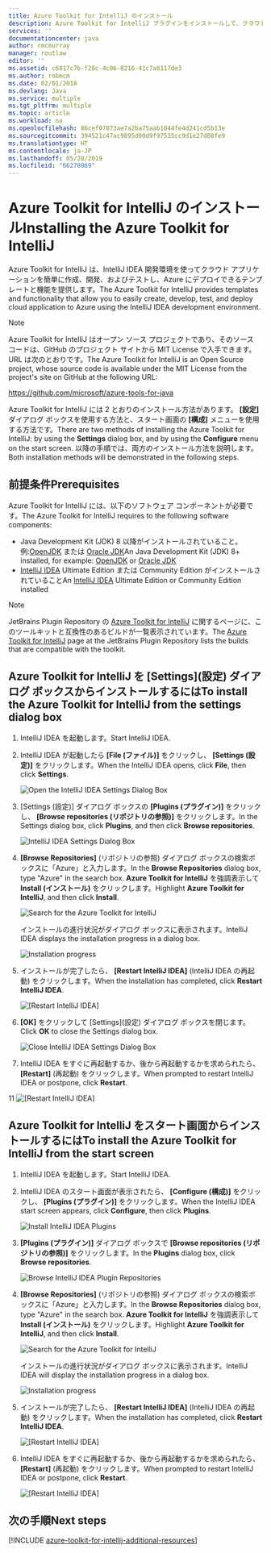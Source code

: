 ```yaml
---
title: Azure Toolkit for IntelliJ のインストール
description: Azure Toolkit for IntelliJ プラグインをインストールして、クラウド アプリケーションを作成し、Azure にデプロイする方法を説明します。
services: ''
documentationcenter: java
author: rmcmurray
manager: routlaw
editor: ''
ms.assetid: c6817c7b-f28c-4c06-8216-41c7a8117de3
ms.author: robmcm
ms.date: 02/01/2018
ms.devlang: Java
ms.service: multiple
ms.tgt_pltfrm: multiple
ms.topic: article
ms.workload: na
ms.openlocfilehash: 86cef07873ae7a2ba75aab1044fe4d241cd5b13e
ms.sourcegitcommit: 394521c47ac9895d00d9f97535cc9d1e27d08fe9
ms.translationtype: HT
ms.contentlocale: ja-JP
ms.lasthandoff: 05/28/2019
ms.locfileid: "66270869"
---
```

# <a name="installing-the-azure-toolkit-for-intellij"></a><span data-ttu-id="23ede-103">Azure Toolkit for IntelliJ のインストール</span><span class="sxs-lookup"><span data-stu-id="23ede-103">Installing the Azure Toolkit for IntelliJ</span></span>

<span data-ttu-id="23ede-104">Azure Toolkit for IntelliJ は、IntelliJ IDEA 開発環境を使ってクラウド アプリケーションを簡単に作成、開発、およびテストし、Azure にデプロイできるテンプレートと機能を提供します。</span><span class="sxs-lookup"><span data-stu-id="23ede-104">The Azure Toolkit for IntelliJ provides templates and functionality that allow you to easily create, develop, test, and deploy cloud application to Azure using the IntelliJ IDEA development environment.</span></span>

> [!NOTE] 
> 
> <span data-ttu-id="23ede-105">Azure Toolkit for IntelliJ はオープン ソース プロジェクトであり、そのソース コードは、GitHub のプロジェクト サイトから MIT License で入手できます。URL は次のとおりです。</span><span class="sxs-lookup"><span data-stu-id="23ede-105">The Azure Toolkit for IntelliJ is an Open Source project, whose source code is available under the MIT License from the project's site on GitHub at the following URL:</span></span> 
> 
> <https://github.com/microsoft/azure-tools-for-java> 
> 

<span data-ttu-id="23ede-106">Azure Toolkit for IntelliJ には 2 とおりのインストール方法があります。 **[設定]** ダイアログ ボックスを使用する方法と、スタート画面の **[構成]** メニューを使用する方法です。</span><span class="sxs-lookup"><span data-stu-id="23ede-106">There are two methods of installing the Azure Toolkit for IntelliJ: by using the **Settings** dialog box, and by using the **Configure** menu on the start screen.</span></span> <span data-ttu-id="23ede-107">以降の手順では、両方のインストール方法を説明します。</span><span class="sxs-lookup"><span data-stu-id="23ede-107">Both installation methods will be demonstrated in the following steps.</span></span>

## <a name="prerequisites"></a><span data-ttu-id="23ede-108">前提条件</span><span class="sxs-lookup"><span data-stu-id="23ede-108">Prerequisites</span></span>

<span data-ttu-id="23ede-109">Azure Toolkit for IntelliJ には、以下のソフトウェア コンポーネントが必要です。</span><span class="sxs-lookup"><span data-stu-id="23ede-109">The Azure Toolkit for IntelliJ requires to the following software components:</span></span>

* <span data-ttu-id="23ede-110">Java Development Kit (JDK) 8 以降がインストールされていること。例:[OpenJDK](https://openjdk.java.net/) または [Oracle JDK](https://www.oracle.com/technetwork/java/javase/downloads/index.html)</span><span class="sxs-lookup"><span data-stu-id="23ede-110">An Java Development Kit (JDK) 8+ installed, for example: [OpenJDK](https://openjdk.java.net/) or [Oracle JDK](https://www.oracle.com/technetwork/java/javase/downloads/index.html)</span></span>
* <span data-ttu-id="23ede-111">[IntelliJ IDEA](https://www.jetbrains.com/idea/download/) Ultimate Edition または Community Edition がインストールされていること</span><span class="sxs-lookup"><span data-stu-id="23ede-111">An [IntelliJ IDEA](https://www.jetbrains.com/idea/download/) Ultimate Edition or Community Edition installed</span></span>

> [!NOTE]
> 
> <span data-ttu-id="23ede-112">JetBrains Plugin Repository の [Azure Toolkit for IntelliJ](https://plugins.jetbrains.com/plugin/8053) に関するページに、このツールキットと互換性のあるビルドが一覧表示されています。</span><span class="sxs-lookup"><span data-stu-id="23ede-112">The [Azure Toolkit for IntelliJ](https://plugins.jetbrains.com/plugin/8053) page at the JetBrains Plugin Repository lists the builds that are compatible with the toolkit.</span></span>
> 

<!--
> [!IMPORTANT]
> 
> If you are using the Azure Toolkit for IntelliJ on Windows, the toolkit requires installing the Azure SDK 2.9.6 or later in order to use the Azure emulator. You have two options for installing the Azure SDK:
> 
> * You can download and install the Azure SDK by using the [Web Platform Installer (WebPI)](http://go.microsoft.com/fwlink/?LinkID=252838).
> * If you do not have the Azure SDK installed when you create your first Azure deployment project, you will be prompted to automatically download install the requisite version of the Azure SDK.
> 
> Note that the Azure SDK is only required on Windows.
> 
-->


## <a name="to-install-the-azure-toolkit-for-intellij-from-the-settings-dialog-box"></a><span data-ttu-id="23ede-113">Azure Toolkit for IntelliJ を [Settings]\(設定) ダイアログ ボックスからインストールするには</span><span class="sxs-lookup"><span data-stu-id="23ede-113">To install the Azure Toolkit for IntelliJ from the settings dialog box</span></span>

1. <span data-ttu-id="23ede-114">IntelliJ IDEA を起動します。</span><span class="sxs-lookup"><span data-stu-id="23ede-114">Start IntelliJ IDEA.</span></span>

1. <span data-ttu-id="23ede-115">IntelliJ IDEA が起動したら **[File (ファイル)]** をクリックし、 **[Settings (設定)]** をクリックします。</span><span class="sxs-lookup"><span data-stu-id="23ede-115">When the IntelliJ IDEA opens, click **File**, then click **Settings**.</span></span>
   
   ![Open the IntelliJ IDEA Settings Dialog Box][01a]

1. <span data-ttu-id="23ede-117">[Settings (設定)] ダイアログ ボックスの **[Plugins (プラグイン)]** をクリックし、 **[Browse repositories (リポジトリの参照)]** をクリックします。</span><span class="sxs-lookup"><span data-stu-id="23ede-117">In the Settings dialog box, click **Plugins**, and then click **Browse repositories**.</span></span>
   
   ![IntelliJ IDEA Settings Dialog Box][02a]

1. <span data-ttu-id="23ede-119">**[Browse Repositories]** (リポジトリの参照) ダイアログ ボックスの検索ボックスに「Azure」と入力します。</span><span class="sxs-lookup"><span data-stu-id="23ede-119">In the **Browse Repositories** dialog box, type "Azure" in the search box.</span></span> <span data-ttu-id="23ede-120">**Azure Toolkit for IntelliJ** を強調表示して **Install (インストール)** をクリックします。</span><span class="sxs-lookup"><span data-stu-id="23ede-120">Highlight **Azure Toolkit for IntelliJ**, and then click **Install**.</span></span>
   
   ![Search for the Azure Toolkit for IntelliJ][03]
   
   <span data-ttu-id="23ede-122">インストールの進行状況がダイアログ ボックスに表示されます。</span><span class="sxs-lookup"><span data-stu-id="23ede-122">IntelliJ IDEA displays the installation progress in a dialog box.</span></span>
   
   ![Installation progress][04]

1. <span data-ttu-id="23ede-124">インストールが完了したら、 **[Restart IntelliJ IDEA]** (IntelliJ IDEA の再起動) をクリックします。</span><span class="sxs-lookup"><span data-stu-id="23ede-124">When the installation has completed, click **Restart IntelliJ IDEA**.</span></span>
   
   ![[Restart IntelliJ IDEA]][05]

1. <span data-ttu-id="23ede-126">**[OK]** をクリックして [Settings]\(設定) ダイアログ ボックスを閉じます。</span><span class="sxs-lookup"><span data-stu-id="23ede-126">Click **OK** to close the Settings dialog box.</span></span>
   
   ![Close IntelliJ IDEA Settings Dialog Box][06]

1. <span data-ttu-id="23ede-128">IntelliJ IDEA をすぐに再起動するか、後から再起動するかを求められたら、 **[Restart]** (再起動) をクリックします。</span><span class="sxs-lookup"><span data-stu-id="23ede-128">When prompted to restart IntelliJ IDEA or postpone, click **Restart**.</span></span>
   
<span data-ttu-id="23ede-129">1</span><span class="sxs-lookup"><span data-stu-id="23ede-129">1</span></span>   ![[Restart IntelliJ IDEA]][07]

## <a name="to-install-the-azure-toolkit-for-intellij-from-the-start-screen"></a><span data-ttu-id="23ede-131">Azure Toolkit for IntelliJ をスタート画面からインストールするには</span><span class="sxs-lookup"><span data-stu-id="23ede-131">To install the Azure Toolkit for IntelliJ from the start screen</span></span>

1. <span data-ttu-id="23ede-132">IntelliJ IDEA を起動します。</span><span class="sxs-lookup"><span data-stu-id="23ede-132">Start IntelliJ IDEA.</span></span>

1. <span data-ttu-id="23ede-133">IntelliJ IDEA のスタート画面が表示されたら、 **[Configure (構成)]** をクリックし、 **[Plugins (プラグイン)]** をクリックします。</span><span class="sxs-lookup"><span data-stu-id="23ede-133">When the IntelliJ IDEA start screen appears, click **Configure**, then click **Plugins**.</span></span>
   
   ![Install IntelliJ IDEA Plugins][01b]

1. <span data-ttu-id="23ede-135">**[Plugins (プラグイン)]** ダイアログ ボックスで **[Browse repositories (リポジトリの参照)]** をクリックします。</span><span class="sxs-lookup"><span data-stu-id="23ede-135">In the **Plugins** dialog box, click **Browse repositories**.</span></span>
   
   ![Browse IntelliJ IDEA Plugin Repositories][02b]

1. <span data-ttu-id="23ede-137">**[Browse Repositories]** (リポジトリの参照) ダイアログ ボックスの検索ボックスに「Azure」と入力します。</span><span class="sxs-lookup"><span data-stu-id="23ede-137">In the **Browse Repositories** dialog box, type "Azure" in the search box.</span></span> <span data-ttu-id="23ede-138">**Azure Toolkit for IntelliJ** を強調表示して **Install (インストール)** をクリックします。</span><span class="sxs-lookup"><span data-stu-id="23ede-138">Highlight **Azure Toolkit for IntelliJ**, and then click **Install**.</span></span>
   
   ![Search for the Azure Toolkit for IntelliJ][03]
   
   <span data-ttu-id="23ede-140">インストールの進行状況がダイアログ ボックスに表示されます。</span><span class="sxs-lookup"><span data-stu-id="23ede-140">IntelliJ IDEA will display the installation progress in a dialog box.</span></span>
   
   ![Installation progress][04]

1. <span data-ttu-id="23ede-142">インストールが完了したら、 **[Restart IntelliJ IDEA]** (IntelliJ IDEA の再起動) をクリックします。</span><span class="sxs-lookup"><span data-stu-id="23ede-142">When the installation has completed, click **Restart IntelliJ IDEA**.</span></span>
   
   ![[Restart IntelliJ IDEA]][05]

1. <span data-ttu-id="23ede-144">IntelliJ IDEA をすぐに再起動するか、後から再起動するかを求められたら、 **[Restart]** (再起動) をクリックします。</span><span class="sxs-lookup"><span data-stu-id="23ede-144">When prompted to restart IntelliJ IDEA or postpone, click **Restart**.</span></span>
   
   ![[Restart IntelliJ IDEA]][07]

## <a name="next-steps"></a><span data-ttu-id="23ede-146">次の手順</span><span class="sxs-lookup"><span data-stu-id="23ede-146">Next steps</span></span>

[!INCLUDE [azure-toolkit-for-intellij-additional-resources](../includes/azure-toolkit-for-intellij-additional-resources.md)]

<!-- URL List -->

<!-- IMG List -->

[01a]: media/azure-toolkit-for-intellij-installation/01-intellij-file-settings.png
[01b]: media/azure-toolkit-for-intellij-installation/01-intellij-configure-dropdown.png
[02a]: media/azure-toolkit-for-intellij-installation/02-intellij-settings-dialog.png
[02b]: media/azure-toolkit-for-intellij-installation/02-intellij-plugins-dialog.png
[03]: media/azure-toolkit-for-intellij-installation/03-intellij-browse-repositories.png
[04]: media/azure-toolkit-for-intellij-installation/04-install-progress.png
[05]: media/azure-toolkit-for-intellij-installation/05-restart-intellij.png
[06]: media/azure-toolkit-for-intellij-installation/06-intellij-settings-dialog.png
[07]: media/azure-toolkit-for-intellij-installation/07-restart-intellij.png
